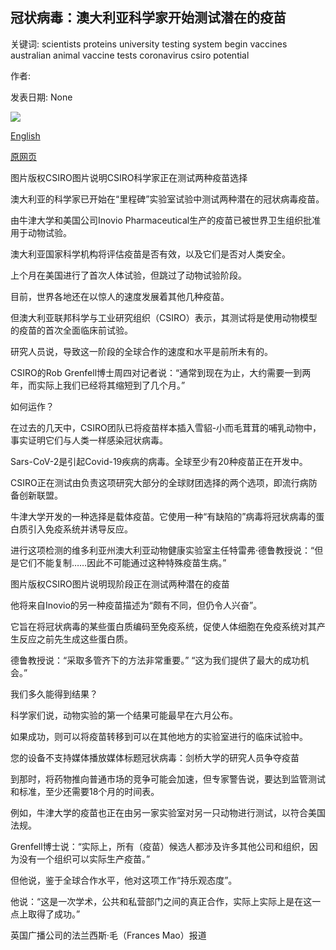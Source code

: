 ## 冠状病毒：澳大利亚科学家开始测试潜在的疫苗

关键词: scientists proteins university testing system begin vaccines australian animal vaccine tests coronavirus csiro potential

作者: 

发表日期: None

![](https://ichef.bbci.co.uk/news/1024/branded_news/1159/production/_111514440_scienisitscsiro.png)

[English](Coronavirus%3A%20Australian%20scientists%20begin%20tests%20of%20potential%20vaccines.md)

[原网页](https://www.bbc.com/news/world-australia-52130402)

图片版权CSIRO图片说明CSIRO科学家正在测试两种疫苗选择

澳大利亚的科学家已开始在“里程碑”实验室试验中测试两种潜在的冠状病毒疫苗。

由牛津大学和美国公司Inovio Pharmaceutical生产的疫苗已被世界卫生组织批准用于动物试验。

澳大利亚国家科学机构将评估疫苗是否有效，以及它们是否对人类安全。

上个月在美国进行了首次人体试验，但跳过了动物试验阶段。

目前，世界各地还在以惊人的速度发展着其他几种疫苗。

但澳大利亚联邦科学与工业研究组织（CSIRO）表示，其测试将是使用动物模型的疫苗的首次全面临床前试验。

研究人员说，导致这一阶段的全球合作的速度和水平是前所未有的。

CSIRO的Rob Grenfell博士周四对记者说：“通常到现在为止，大约需要一到两年，而实际上我们已经将其缩短到了几个月。”

如何运作？

在过去的几天中，CSIRO团队已将疫苗样本插入雪貂-小而毛茸茸的哺乳动物中，事实证明它们与人类一样感染冠状病毒。

Sars-CoV-2是引起Covid-19疾病的病毒。全球至少有20种疫苗正在开发中。

CSIRO正在测试由负责这项研究大部分的全球财团选择的两个选项，即流行病防备创新联盟。

牛津大学开发的一种选择是载体疫苗。它使用一种“有缺陷的”病毒将冠状病毒的蛋白质引入免疫系统并诱导反应。

进行这项检测的维多利亚州澳大利亚动物健康实验室主任特雷弗·德鲁教授说：“但是它们不能复制……因此不可能通过这种特殊疫苗生病。”

图片版权CSIRO图片说明现阶段正在测试两种潜在的疫苗

他将来自Inovio的另一种疫苗描述为“颇有不同，但仍令人兴奋”。

它旨在将冠状病毒的某些蛋白质编码至免疫系统，促使人体细胞在免疫系统对其产生反应之前先生成这些蛋白质。

德鲁教授说：“采取多管齐下的方法非常重要。” “这为我们提供了最大的成功机会。”

我们多久能得到结果？

科学家们说，动物实验的第一个结果可能最早在六月公布。

如果成功，则可以将疫苗转移到可以在其他地方的实验室进行的临床试验中。

您的设备不支持媒体播放媒体标题冠状病毒：剑桥大学的研究人员争夺疫苗

到那时，将药物推向普通市场的竞争可能会加速，但专家警告说，要达到监管测试和标准，至少还需要18个月的时间表。

例如，牛津大学的疫苗也正在由另一家实验室对另一只动物进行测试，以符合美国法规。

Grenfell博士说：“实际上，所有（疫苗）候选人都涉及许多其他公司和组织，因为没有一个组织可以实际生产疫苗。”

但他说，鉴于全球合作水平，他对这项工作“持乐观态度”。

他说：“这是一次学术，公共和私营部门之间的真正合作，实际上实际上是在这一点上取得了成功。”

英国广播公司的法兰西斯·毛（Frances Mao）报道